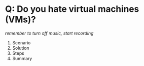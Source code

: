 # Q: Do you hate virtual machines (VMs)?

*remember to turn off music, start recording*

1. Scenario
2. Solution
3. Steps
4. Summary

